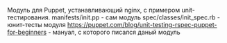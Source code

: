 Модуль для Puppet, устанавливающий nginx, с примером unit-тестирования.
manifests/init.pp - сам модуль
spec/classes/init_spec.rb - юнит-тесты модуля
https://puppet.com/blog/unit-testing-rspec-puppet-for-beginners - мануал, с которого писался даный модуль
